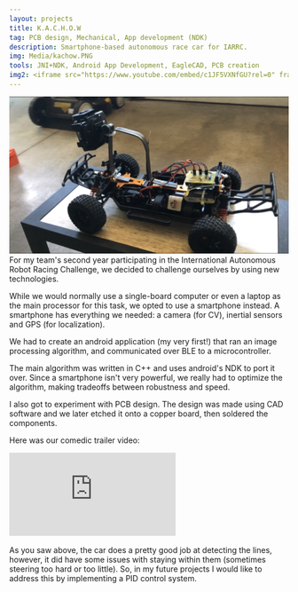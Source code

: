 ```yaml
---
layout: projects
title: K.A.C.H.O.W
tag: PCB design, Mechanical, App development (NDK)
description: Smartphone-based autonomous race car for IARRC.
img: Media/kachow.PNG
tools: JNI+NDK, Android App Development, EagleCAD, PCB creation
img2: <iframe src="https://www.youtube.com/embed/c1JF5VXNfGU?rel=0" frameborder="0" allow="autoplay; encrypted-media" allowfullscreen></iframe>
---
```

<img src="/Media/kachow.PNG">
For my team's second year participating in the International Autonomous Robot Racing Challenge, we decided to challenge ourselves by using new technologies.

While we would normally use a single-board computer or even a laptop as the main processor for this task, we opted to use a smartphone instead. A smartphone has everything we needed: a camera (for CV), inertial sensors and GPS (for localization). 

We had to create an android application (my very first!) that ran an image processing algorithm, and communicated over BLE to a microcontroller. 

The main algorithm was written in C++ and uses android's NDK to port it over. Since a smartphone isn't very powerful, we really had to optimize the algorithm, making tradeoffs between robustness and speed.

I also got to experiment with PCB design. The design was made using CAD software and we later etched it onto a copper board, then soldered the components. 

Here was our comedic trailer video:
<iframe src="https://www.youtube.com/embed/c1JF5VXNfGU?rel=0" frameborder="0" allow="autoplay; encrypted-media" allowfullscreen></iframe>

As you saw above, the car does a pretty good job at detecting the lines, however, it did have some issues with staying within them (sometimes steering too hard or too little). So, in my future projects I would like to address this by implementing a PID control system.
